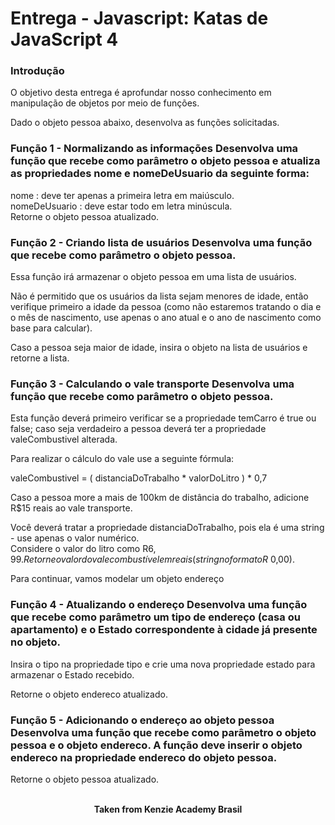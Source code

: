 <h1>Entrega - Javascript: Katas de JavaScript 4</h1>

<h3>Introdução</h3>
O objetivo desta entrega é aprofundar nosso conhecimento em manipulação de objetos por meio de funções.

Dado o objeto pessoa abaixo, desenvolva as funções solicitadas.
     
<h3>Função 1 - Normalizando as informações
Desenvolva uma função que recebe como parâmetro o objeto pessoa e atualiza as propriedades nome e nomeDeUsuario da seguinte forma:</h3>

nome : deve ter apenas a primeira letra em maiúsculo.  
nomeDeUsuario : deve estar todo em letra minúscula.  
Retorne o objeto pessoa atualizado.

<h3>Função 2 - Criando lista de usuários
Desenvolva uma função que recebe como parâmetro o objeto pessoa.</h3>

Essa função irá armazenar o objeto pessoa em uma lista de usuários.

Não é permitido que os usuários da lista sejam menores de idade, então verifique primeiro a idade da pessoa (como não estaremos tratando o dia e o mês de nascimento, use apenas o ano atual e o ano de nascimento como base para calcular).

Caso a pessoa seja maior de idade, insira o objeto na lista de usuários e retorne a lista.
    
<h3>Função 3 - Calculando o vale transporte
Desenvolva uma função que recebe como parâmetro o objeto pessoa.</h3>

Esta função deverá primeiro verificar se a propriedade temCarro é true ou false; caso seja verdadeiro a pessoa deverá ter a propriedade valeCombustivel alterada.

Para realizar o cálculo do vale use a seguinte fórmula:

valeCombustivel = ( distanciaDoTrabalho * valorDoLitro ) * 0,7

Caso a pessoa more a mais de 100km de distância do trabalho, adicione R$15 reais ao vale transporte.

Você deverá tratar a propriedade distanciaDoTrabalho, pois ela é uma string - use apenas o valor numérico.  
Considere o valor do litro como R$6,99.  
Retorne o valor do vale combustível em reais (string no formato R$ 0,00).  
     
Para continuar, vamos modelar um objeto endereço
     
<h3>Função 4 - Atualizando o endereço
Desenvolva uma função que recebe como parâmetro um tipo de endereço (casa ou apartamento) e o Estado correspondente à cidade já presente no objeto.</h3>

Insira o tipo na propriedade tipo e crie uma nova propriedade estado para armazenar o Estado recebido.

Retorne o objeto endereco atualizado.
     
<h3>Função 5 - Adicionando o endereço ao objeto pessoa
Desenvolva uma função que recebe como parâmetro o objeto pessoa e o objeto endereco. A função deve inserir o objeto endereco na propriedade endereco do objeto pessoa.</h3>

Retorne o objeto pessoa atualizado.
<br>
<br>

<p align="center"><b>Taken from Kenzie Academy Brasil</b></p>
